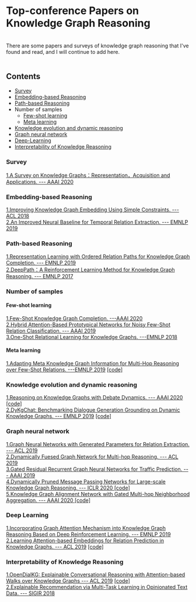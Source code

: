 # Top-conference Papers on Knowledge Graph Reasoning
<br>
There are some papers and surveys of knowledge graph reasoning that I've found and read, and I will continue to add here. 
<br>
<br>

## Contents 
* [Survey](#Survey)
* [Embedding-based Reasoning](#Embedding-based-Reasoning)
* [Path-based Reasoning](#Path-based-Reasoning)
* Number of samples
  * [Few-shot learning](#Few-shot-learning)
  * [Meta learning](#Meta-learning)
* [Knowledge evolution and dynamic reasoning](#Knowledge-evolution-and-dynamic-reasoning)
* [Graph neural network](#Graph-neural-network)
* [Deep-Learning](#Deep-Learning)
* [Interpretability of Knowledge Reasoning](#Interpretability-of-Knowledge-Reasoning)






### Survey
[1.A Survey on Knowledge Graphs：Representation，Acquisition and Applications. ---  AAAI 2020](https://arxiv.org/pdf/2002.00388.pdf) <br>

### Embedding-based Reasoning
[1.Improving Knowledge Graph Embedding Using Simple Constraints. --- ACL 2018](https://www.aclweb.org/anthology/P18-1011.pdf) <br>
[2.An Improved Neural Baseline for Temporal Relation Extraction. --- EMNLP 2019](https://arxiv.org/abs/1909.00429) <br>

### Path-based Reasoning 
[1.Representation Learning with Ordered Relation Paths for Knowledge Graph Completion. --- EMNLP 2019](https://arxiv.org/pdf/1909.11864) <br>
[2.DeepPath：A Reinforcement Learning Method for Knowledge Graph Reasoning. --- EMNLP 2017](https://arxiv.org/abs/1707.06690) <br>
### Number of samples
#### Few-shot learning
[1.Few-Shot Knowledge Graph Completion. ---AAAI 2020](https://arxiv.org/pdf/1911.11298.pdf) <br>
[2.Hybrid Attention-Based Prototypical Networks for Noisy Few-Shot Relation Classification. ---  AAAI 2019](https://gaotianyu1350.github.io/assets/aaai2019_hatt_paper.pdf) <br>
[3.One-Shot Relational Learning for Knowledge Graphs. ---EMNLP 2018](https://arxiv.org/pdf/1808.09040.pdf) <br>
#### Meta learning
[1.Adapting Meta Knowledge Graph Information for Multi-Hop Reasoning over Few-Shot Relations. ---EMNLP 2019](https://arxiv.org/pdf/1908.11513) [[code]](https://github.com/THU-KEG/MetaKGR) <br>

### Knowledge evolution and dynamic reasoning
[1.Reasoning on Knowledge Graphs with Debate Dynamics. --- AAAI 2020](https://arxiv.org/pdf/2001.00461.pdf) [[code]](https://github.com/m-hildebrandt/R2D2) <br> 
[2.DyKgChat: Benchmarking Dialogue Generation Grounding on Dynamic Knowledge Graphs. --- EMNLP 2019](https://arxiv.org/pdf/1910.00610) [[code]](https://github.com/Pascalson/DyKGChat) <br>

### Graph neural network
[1.Graph Neural Networks with Generated Parameters for Relation Extraction. --- ACL 2019](https://www.aclweb.org/anthology/P19-1128.pdf) <br>
[2.Dynamically Fuesed Graph Network for Multi-hop Reasoning. --- ACL 2019](https://arxiv.org/abs/1905.06933) <br>
[3.Gated Residual Recurrent Graph Neural Networks for Traffic Prediction. --- AAAI 2019](https://xueshu.baidu.com/usercenter/paper/show?paperid=1n4a0080yw480jy044040jk009183179) <br>
[4.Dynamically Pruned Message Passing Networks for Large-scale Knowledge Graph Reasoning. --- ICLR 2020 ](https://openreview.net/forum?id=rkeuAhVKvB) [[code]](https://github.com/anonymousauthor123/DPMPN)<br>
[5.Knowledge Graph Alignment Network with Gated Multi-hop Neighborhood Aggregation. --- AAAI 2020 ](https://arxiv.org/abs/1911.08936) [[code]](https://github.com/nju-websoft/AliNet)


### Deep Learning
[1.Incorporating Graph Attention Mechanism into Knowledge Graph Reasoning Based on Deep Reinforcement Learning. --- EMNLP 2019](https://www.aclweb.org/anthology/D19-1264.pdf) <br>
[2.Learning Attention-based Embeddings for Relation Prediction in Knowledge Graphs. --- ACL 2019](https://arxiv.org/abs/1906.01195v1) [[code]](https://link.zhihu.com/?target=https%3A//github.com/deepakn97/relationPrediction)<br>

### Interpretability of Knowledge Reasoning
[1.OpenDialKG: Explainable Conversational Reasoning with Attention-based Walks over Knowledge Graphs --- ACL 2019](https://www.aclweb.org/anthology/P19-1081.pdf) [[code]](https://github.com/facebookresearch/opendialkg) <br>
[2.Explainable Recommendation via Multi-Task Learning in Opinionated Text Data. --- SIGIR 2018](https://dl.acm.org/citation.cfm?id=3210010) <br>

